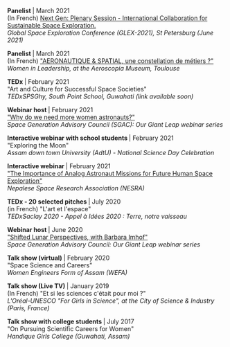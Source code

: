   <p>
    <b> Panelist </b> | March 2021
    <br> (In French) <a href="https://twitter.com/iafastro/status/1404476068241813509?s=20">
      Next Gen: Plenary Session - International Collaboration for Sustainable Space Exploration.
    </a>
    <br> <i> Global Space Exploration Conference (GLEX-2021), St Petersburg (June 2021) </i>
  </p>

  <p>
    <b> Panelist </b> | March 2021
    <br> (In French) <a href="https://youtu.be/4GtnXfuuefg">
      "AERONAUTIQUE & SPATIAL, une constellation de métiers ?"
    </a>
    <br> <i>Women in Leadership, at the Aeroscopia Museum, Toulouse </i>
  </p>

  <p>
    <b> TEDx </b> | February 2021
    <br> "Art and Culture for Successful Space Societies"
    <br> <i> TEDxSPSGhy, South Point School, Guwahati (link available soon) </i>
  </p>

  <p>
    <b> Webinar host </b> | February 2021
    <br> <a href="https://www.youtube.com/watch?v=ghh1HkbNYO0"> "Why do we need more women astronauts?" </a>
    <br> <i> Space Generation Advisory Council (SGAC): Our Giant Leap webinar series </i>
  </p>

  <p>
    <b> Interactive webinar with school students </b> | February 2021
    <br> "Exploring the Moon"
    <br> <i> Assam down town University (AdtU) - National Science Day Celebration </i>
  </p>

  <p>
    <b> Interactive webinar </b> | February 2021
    <br> <a href="https://www.youtube.com/watch?v=JtTF9EuqU58&feature=youtu.be">
      "The Importance of Analog Astronaut Missions for Future Human Space Exploration"
    </a>
    <br> <i> Nepalese Space Research Association (NESRA) </i>
  </p>

  <p>
    <b> TEDx - 20 selected pitches </b> | July 2020
    <br> (in French) "L'art et l'espace"
    <br> <i> TEDxSaclay 2020 - Appel à Idées 2020 : Terre, notre vaisseau</i>
  </p>

  <p>
    <b> Webinar host </b> | June 2020
    <br> <a href="https://www.facebook.com/moonvillageassn/videos/vb.1685601571739922/209943313408413/?type=2&theater">
      "Shifted Lunar Perspectives, with Barbara Imhof"
    </a>
    <br> <i> Space Generation Advisory Council: Our Giant Leap webinar series </i>
  </p>

  <p>
    <b> Talk show (virtual) </b> | February 2020
    <br> "Space Science and Careers"
    <br> <i> Women Engineers Form of Assam (WEFA) </i> 
  </p>

  <p>
    <b> Talk show (Live TV) </b> | January 2019
    <br> (In French) "Et si les sciences c'était pour moi ?"
    <br> <i> L'Oréal-UNESCO "For Girls in Science", at the City of Science & Industry (Paris, France) </i>
  </p>

  <p>
    <b> Talk show with college students </b> | July 2017
    <br> "On Pursuing Scientific Careers for Women"
    <br> <i> Handique Girls College (Guwahati, Assam) </i>
  </p>
